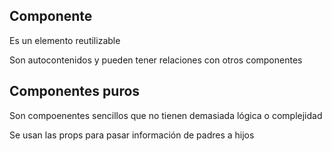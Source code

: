 ## Componente

Es un elemento reutilizable

Son autocontenidos y pueden tener relaciones con otros componentes

## Componentes puros

Son compoenentes sencillos que no tienen demasiada lógica o complejidad

Se usan las props para pasar información de padres a hijos
